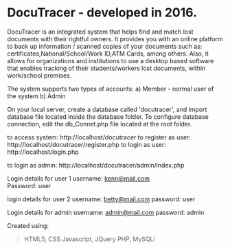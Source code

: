 # DocuTracer - developed in 2016.

DocuTracer is an integrated system that helps find and match lost documents with their rightful owners. It provides you with an online platform to back up information / scanned copies of your documents such as: certificates,National/School/Work ID,ATM Cards, among others. Also, it allows for organizations and institutions to use a desktop based software that enables tracking of their students/workers lost documents, within work/school premises.

The system supports two types of accounts:
a) Member - normal user of the system
b) Admin

On your local server, create a database called 'docutracer', and import database file located inside the database folder.
To configure database connection, edit the db_Connet.php file located at the root folder.

to access system: http://localhost/docutracer
to register as user: http://localhost/docutracer/register.php
to login as user: http://localhost/login.php

to login as admin: http://localhost/docutracer/admin/index.php

Login details for user 1
username: kenn@mail.com   
Password: user


login details for user 2
username: betty@mail.com
password: user

Login details for admin
username: admin@mail.com 
password: admin

Created using:
>HTML5,
>CSS
>Javascript, JQuery
>PHP,
>MySQLi
